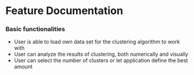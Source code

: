 # Feature Documentation

### Basic functionalities

- User is able to load own data set for the clustering algorithm to work with
- User can analyze the results of clustering, both numerically and visually
- User can select the number of clusters or let application define the best amount

